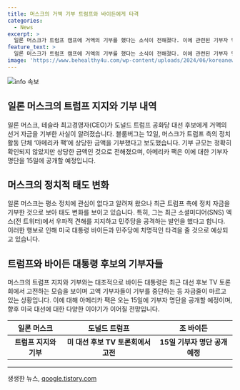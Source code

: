 ```yaml
---
title: 머스크의 거액 기부 트럼프와 바이든에게 타격
categories:
  - News
excerpt: >
  일론 머스크가 트럼프 캠프에 거액의 기부를 했다는 소식이 전해졌다. 이에 관련된 기부자 명단이 15일에 공개될 예정이다. 머스크는 이전에는 정치에 관심이 없다고 언급했지만, 최근 우파적 견해를 지지하고 민주당을 공격하는 행동을 보이며 태도를 변화시켰다. 또한, 바이든 대통령은 고액 기부자들이 기부를 중단하는 등 자금이 부족한 상황을 겪고 있다. 이에 대한 관심이 높아지고 있는 가운데, 머스크의 행동이 어떤 영향을 끼칠지 주목된다.
feature_text: >
  일론 머스크가 트럼프 캠프에 거액의 기부를 했다는 소식이 전해졌다. 이에 관련된 기부자 명단이 15일에 공개될 예정이다. 머스크는 이전에는 정치에 관심이 없다고 언급했지만, 최근 우파적 견해를 지지하고 민주당을 공격하는 행동을 보이며 태도를 변화시켰다. 또한, 바이든 대통령은 고액 기부자들이 기부를 중단하는 등 자금이 부족한 상황을 겪고 있다. 이에 대한 관심이 높아지고 있는 가운데, 머스크의 행동이 어떤 영향을 끼칠지 주목된다.
image: 'https://www.behealthy4u.com/wp-content/uploads/2024/06/koreanews.jpg'
---
```


<p><img src="https://www.behealthy4u.com/wp-content/uploads/2024/06/koreanews.jpg" alt="info 속보" /></p>

<h2 data-ke-size="size26">일론 머스크의 트럼프 지지와 기부 내역</h2>

<p data-ke-size="size16">일론 머스크, 테슬라 최고경영자(CEO)가 도널드 트럼프 공화당 대선 후보에게 거액의 선거 자금을 기부한 사실이 알려졌습니다. 블룸버그는 12일, 머스크가 트럼프 측의 정치활동 단체 ‘아메리카 팩’에 상당한 금액을 기부했다고 보도했습니다. 기부 규모는 정확히 확인되지 않았지만 상당한 금액인 것으로 전해졌으며, 아메리카 팩은 이에 대한 기부자 명단을 15일에 공개할 예정입니다.</p>

<h2 data-ke-size="size26">머스크의 정치적 태도 변화</h2>

<p data-ke-size="size16">일론 머스크는 평소 정치에 관심이 없다고 알려져 왔으나 최근 트럼프 측에 정치 자금을 기부한 것으로 보아 태도 변화를 보이고 있습니다. 특히, 그는 최근 소셜미디어(SNS) 엑스(전 트위터)에서 우파적 견해를 지지하고 민주당을 공격하는 발언을 했다고 합니다. 이러한 행보로 인해 미국 대통령 바이든과 민주당에 치명적인 타격을 줄 것으로 예상되고 있습니다.</p>

<h2 data-ke-size="size26">트럼프와 바이든 대통령 후보의 기부자들</h2>

<p data-ke-size="size16">머스크의 트럼프 지지와 기부와는 대조적으로 바이든 대통령은 최근 대선 후보 TV 토론회에서 고전하는 모습을 보이며 고액 기부자들이 기부를 중단하는 등 자금줄이 마르고 있는 상황입니다. 이에 대해 아메리카 팩은 오는 15일에 기부자 명단을 공개할 예정이며, 향후 미국 대선에 대한 다양한 이야기가 이어질 전망입니다.</p>

<table>
    <thead>
        <tr>
            <th style="text-align: center;">일론 머스크</th>
            <th style="text-align: center;">도널드 트럼프</th>
            <th style="text-align: center;">조 바이든</th>
        </tr>
    </thead>
    <tbody>
        <tr>
            <td style="text-align: center; height: 17px;"><b>트럼프 지지와 기부</b></td>
            <td style="text-align: center; height: 17px;"><b>미 대선 후보 TV 토론회에서 고전</b></td>
            <td style="text-align: center; height: 17px;"><b>15일 기부자 명단 공개 예정</b></td>
        </tr>
    </tbody>
</table>

<hr>

<p data-ke-size="size16"></p>
생생한 뉴스, <a href="https://qoogle.tistory.com" rel="dofollow">qoogle.tistory.com</a>


